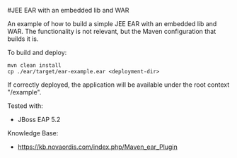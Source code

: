 #JEE EAR with an embedded lib and WAR

An example of how to build a simple JEE EAR with an embedded lib and WAR.
The functionality is not relevant, but the Maven configuration that builds
it is.

To build and deploy:

    mvn clean install
    cp ./ear/target/ear-example.ear <deployment-dir>
    
If correctly deployed, the application will be available under the root context "/example".

Tested with:

* JBoss EAP 5.2    
    

Knowledge Base:

* https://kb.novaordis.com/index.php/Maven_ear_Plugin

